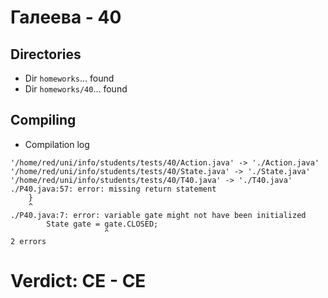 # Галеева - 40
## Directories
- Dir `homeworks`... found
- Dir `homeworks/40`... found
## Compiling
- Compilation log
```
'/home/red/uni/info/students/tests/40/Action.java' -> './Action.java'
'/home/red/uni/info/students/tests/40/State.java' -> './State.java'
'/home/red/uni/info/students/tests/40/T40.java' -> './T40.java'
./P40.java:57: error: missing return statement
	}
	^
./P40.java:7: error: variable gate might not have been initialized
		State gate = gate.CLOSED;
		             ^
2 errors

```
# Verdict: **CE** - CE
